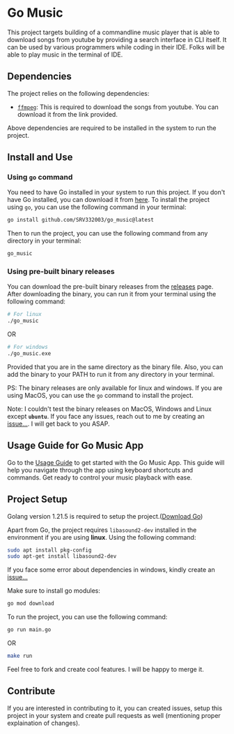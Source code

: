 # Go Music

This project targets building of a commandline music player that is able to download songs from youtube by providing a search interface in CLI itself. It can be used by various programmers while coding in their IDE. Folks will be able to play music in the terminal of IDE.

## Dependencies
The project relies on the following dependencies:
- [`ffmpeg`](https://ffmpeg.org/download.html): This is required to download the songs from youtube. You can download it from the link provided.

Above dependencies are required to be installed in the system to run the project.

## Install and Use
### Using `go` command
You need to have Go installed in your system to run this project. If you don't have Go installed, you can download it from [here](https://golang.org/dl/).
To install the project using `go`, you can use the following command in your terminal:
```bash
go install github.com/SRV332003/go_music@latest
```
Then to run the project, you can use the following command from any directory in your terminal:
```bash
go_music
```
### Using pre-built binary releases
You can download the pre-built binary releases from the [releases](https://github.com/SRV332003/go_music/releases/tag/v1.0.5) page. After downloading the binary, you can run it from your terminal using the following command:
```bash
# For linux
./go_music
```
OR
```bash
# For windows
./go_music.exe
```
Provided that you are in the same directory as the binary file.
Also, you can add the binary to your PATH to run it from any directory in your terminal.

PS: The binary releases are only available for linux and windows. If you are using MacOS, you can use the `go` command to install the project.

Note: I couldn't test the binary releases on MacOS, Windows and Linux except **`ubuntu`**. If you face any issues, reach out to me by creating an [issue...](https://github.com/SRV332003/go_music/issues). I will get back to you ASAP.

## Usage Guide for Go Music App
Go to the [Usage Guide](https://github.com/SRV332003/go_music/blob/main/Usage.md) to get started with the Go Music App. This guide will help you navigate through the app using keyboard shortcuts and commands. Get ready to control your music playback with ease.

## Project Setup

Golang version 1.21.5 is required to setup the project.([Download Go](https://go.dev/dl/))  

Apart from Go, the project requires `libasound2-dev` installed in the environment if you are using **linux**. Using the following command:
```bash
sudo apt install pkg-config
sudo apt-get install libasound2-dev  
```
If you face some error about dependencies in windows, kindly create an [issue...](https://github.com/SRV332003/go_music/issues)  



Make sure to install go modules:
```bash
go mod download
```

To run the project, you can use the following command:
```bash
go run main.go
```
OR
```bash
make run
```
Feel free to fork and create cool features. I will be happy to merge it.

## Contribute

If you are interested in contributing to it, you can created issues, setup this project in your system and create pull requests as well (mentioning proper explaination of changes).








